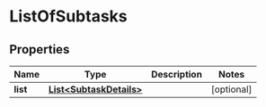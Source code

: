 # ListOfSubtasks

## Properties
Name | Type | Description | Notes
------------ | ------------- | ------------- | -------------
**list** | [**List&lt;SubtaskDetails&gt;**](SubtaskDetails.md) |  |  [optional]
